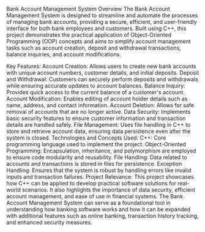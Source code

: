 Bank Account Management System Overview
The Bank Account Management System is designed to streamline and automate the processes of managing bank accounts, providing a secure, efficient, and user-friendly interface for both bank employees and customers. Built using C++, this project demonstrates the practical application of Object-Oriented Programming (OOP) concepts and aims to simplify account management tasks such as account creation, deposit and withdrawal transactions, balance inquiries, and account modifications.

Key Features:
Account Creation: Allows users to create new bank accounts with unique account numbers, customer details, and initial deposits.
Deposit and Withdrawal: Customers can securely perform deposits and withdrawals while ensuring accurate updates to account balances.
Balance Inquiry: Provides quick access to the current balance of a customer's account.
Account Modification: Enables editing of account holder details such as name, address, and contact information.
Account Deletion: Allows for safe removal of accounts that are no longer active.
Data Security: Implements basic security features to ensure customer information and transaction details are handled safely.
File Management: Uses file handling in C++ to store and retrieve account data, ensuring data persistence even after the system is closed.
Technologies and Concepts Used:
C++: Core programming language used to implement the project.
Object-Oriented Programming: Encapsulation, inheritance, and polymorphism are employed to ensure code modularity and reusability.
File Handling: Data related to accounts and transactions is stored in files for persistence.
Exception Handling: Ensures that the system is robust by handling errors like invalid inputs and transaction failures.
Project Relevance:
This project showcases how C++ can be applied to develop practical software solutions for real-world scenarios. It also highlights the importance of data security, efficient account management, and ease of use in financial systems. The Bank Account Management System can serve as a foundational tool in understanding how banking software works and how it can be expanded with additional features such as online banking, transaction history tracking, and enhanced security measures.


